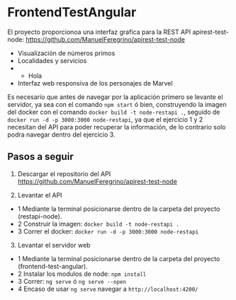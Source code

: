 # FrontendTestAngular

El proyecto proporcionoa una interfaz grafica para la REST API apirest-test-node:
https://github.com/ManuelFeregrino/apirest-test-node

* Visualización de números primos
* Localidades y servicios
*   * Hola
* Interfaz web responsiva de los personajes de Marvel 

Es necesarío que antes de navegar por la aplicación primero se levante el servidor, ya sea con el comando `npm start` ó bien, construyendo la imagen del docker con el comando `docker build -t node-restapi .`, seguido de `docker run -d -p 3000:3000 node-restapi`, ya que el ejercicio 1 y 2 necesitan del API para poder recuperar la información, de lo contrario solo podra navegar dentro del ejercicio 3.

## Pasos a seguir

1. Descargar el repositorio del API https://github.com/ManuelFeregrino/apirest-test-node

2. Levantar el API
* 1 Mediante la terminal posicionarse dentro de la carpeta del proyecto (restapi-node).
* 2 Construir la imagen: `docker build -t node-restapi .`
* 3 Correr el docker: `docker run -d -p 3000:3000 node-restapi`

3. Levantar el servidor web
* 1 Mediante la terminal posicionarse dentro de la carpeta del proyecto (frontend-test-angular).
* 2 Instalar los modulos de node: `npm install`
* 3 Correr: `ng serve` ó `ng serve --open`
* 4 Encaso de usar `ng serve` navegar a `http://localhost:4200/`
